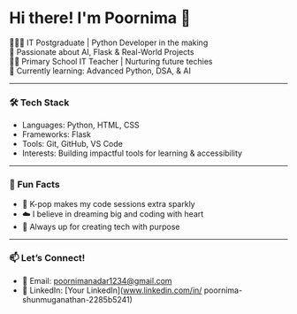 # Hi there! I'm Poornima 👋

👩🏻‍💻 IT Postgraduate | Python Developer in the making  
🧠 Passionate about AI, Flask & Real-World Projects  
👩‍🏫 Primary School IT Teacher | Nurturing future techies  
🌱 Currently learning: Advanced Python, DSA, & AI  

---

### 🛠 Tech Stack  
- Languages: Python, HTML, CSS  
- Frameworks: Flask  
- Tools: Git, GitHub, VS Code  
- Interests: Building impactful tools for learning & accessibility

---

### 💫 Fun Facts  
- 💜 K-pop makes my code sessions extra sparkly  
- ☁️ I believe in dreaming big and coding with heart  
- 🎯 Always up for creating tech with purpose

---

### 📫 Let’s Connect!  
- 📧 Email: poornimanadar1234@gmail.com  
- 💼 LinkedIn: [Your LinkedIn](www.linkedin.com/in/
poornima-shunmuganathan-2285b5241)  
